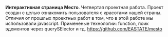 ﻿**Интерактивная страница Место**. Четвертая проектная работа.
Проект создан с целью ознакомить пользователя с красотами нашей страны. Отличия от прошлых проектных работ в том, что в этой работе мы использовали javascript. Примененые технологии: function, поик эдементов через querySElector и тд.
https://github.com/EASTATE/mesto